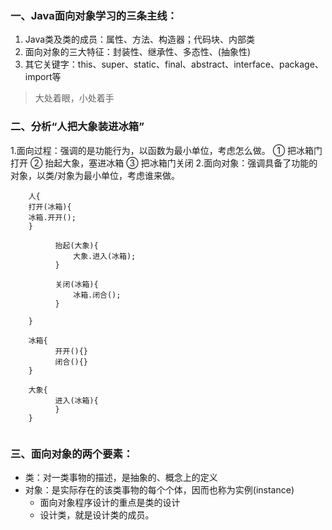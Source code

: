   ### 一、Java面向对象学习的三条主线：
  1. Java类及类的成员：属性、方法、构造器；代码块、内部类
  2. 面向对象的三大特征：封装性、继承性、多态性、(抽象性)
  3. 其它关键字：this、super、static、final、abstract、interface、package、import等
  
  > 大处着眼，小处着手

 ### 二、分析“人把大象装进冰箱” 
  1.面向过程：强调的是功能行为，以函数为最小单位，考虑怎么做。
     ① 把冰箱门打开
     ② 抬起大象，塞进冰箱
     ③ 把冰箱门关闭
  2.面向对象：强调具备了功能的对象，以类/对象为最小单位，考虑谁来做。
   
  ```
      人{
      打开(冰箱){
      冰箱.开开();
      }

            抬起(大象){
                大象.进入(冰箱);
            }

            关闭(冰箱){
                冰箱.闭合();
            }

      }

      冰箱{
            开开(){}
            闭合(){}
      }

      大象{
            进入(冰箱){
            }
      }
    
  ```

 ### 三、面向对象的两个要素：
  - 类：对一类事物的描述，是抽象的、概念上的定义
  - 对象：是实际存在的该类事物的每个个体，因而也称为实例(instance)
      - 面向对象程序设计的重点是类的设计
      - 设计类，就是设计类的成员。